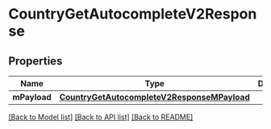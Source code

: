 # CountryGetAutocompleteV2Response

## Properties
Name | Type | Description | Notes
------------ | ------------- | ------------- | -------------
**mPayload** | [**CountryGetAutocompleteV2ResponseMPayload**](CountryGetAutocompleteV2ResponseMPayload.md) |  | 

[[Back to Model list]](../README.md#documentation-for-models) [[Back to API list]](../README.md#documentation-for-api-endpoints) [[Back to README]](../README.md)


